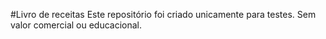 #Livro de receitas
Este repositório foi criado unicamente para testes.
Sem valor comercial ou educacional.
